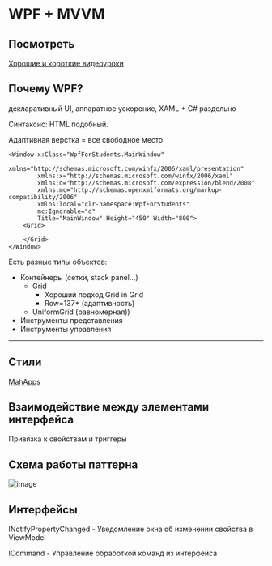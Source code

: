 # WPF + MVVM

## Посмотреть

[Хорошие и короткие видеоуроки](https://www.youtube.com/playlist?list=PLeAZCOMG14bGlFQSTmXz7aSbC90md5oJe)

## Почему WPF?

декларативный UI, аппаратное ускорение, XAML + C# раздельно

Синтаксис: HTML подобный. 

Адаптивная верстка = все свободное место

```XAML
<Window x:Class="WpfForStudents.MainWindow"
        xmlns="http://schemas.microsoft.com/winfx/2006/xaml/presentation"
        xmlns:x="http://schemas.microsoft.com/winfx/2006/xaml"
        xmlns:d="http://schemas.microsoft.com/expression/blend/2008"
        xmlns:mc="http://schemas.openxmlformats.org/markup-compatibility/2006"
        xmlns:local="clr-namespace:WpfForStudents"
        mc:Ignorable="d"
        Title="MainWindow" Height="450" Width="800">
    <Grid>

    </Grid>
</Window>
```



Есть разные типы объектов:

* Контейнеры (сетки, stack panel...)
  * Grid
    * Хороший подход Grid in Grid
    * Row=137* (адаптивность)
  * UniformGrid (равномерная))
* Инструменты представления
* Инструменты управления

---








## Стили

[MahApps ](https://mahapps.com/docs/guides/quick-start)


## Взаимодействие между элементами интерфейса

Привязка к свойствам и триггеры






## Схема работы паттерна

![image](https://github.com/user-attachments/assets/422e74b0-5d74-46c8-862b-7c0a64a8ee82)


## Интерфейсы

INotifyPropertyChanged - Уведомление окна об изменении свойства в ViewModel

ICommand - Управление обработкой команд из интерфейса
